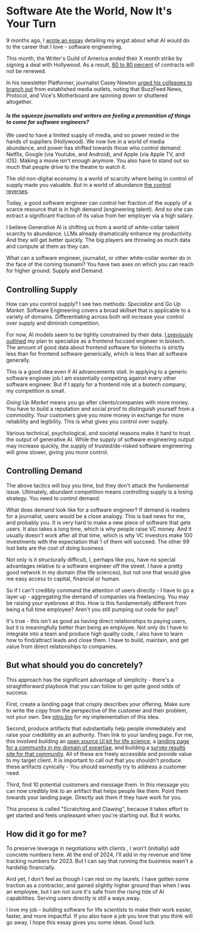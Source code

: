 # Software Ate the World, Now It's Your Turn

9 months ago, I [wrote an essay](https://www.nishantjha.org/essays/tower_of_abstraction) detailing my angst about what AI would do to the career that I love - software engineering.

This month, the Writer's Guild of America ended their X month strike by signing a deal with Hollywood. As a result, [60 to 80 percent](https://puck.news/and-now-the-tv-purge-begins/) of contracts will not be renewed.

In his newsletter Platformer, journalist Casey Newton [urged his colleages to branch out](https://www.platformer.news/p/what-i-learned-in-year-three-of-platformer) from established media outlets, noting that BuzzFeed News, Protocol, and Vice's Motherboard are spinning down or shuttered altogether.

#### _Is the squeeze journalists and writers are feeling a premonition of things to come for software engineers?_

We used to have a limited supply of media, and so power rested in the hands of suppliers (Hollywood). We now live in a world of media abundance, and power has shifted towards those who control demand: Netflix, Google (via Youtube, and Android), and Apple (via Apple TV, and iOS). Making a movie isn't enough anymore. You also have to stand out so much that people drive to the theatre to watch it.

The old non-digital economy is a world of scarcity where being in control of supply made you valuable. But in a world of abundance [the control reverses](https://stratechery.com/2015/aggregation-theory/).

Today, a good software engineer can control her fraction of the supply of a scarce resource that is in high demand (engineering talent). And so she can extract a significant fraction of its value from her employer via a high salary.

I believe Generative AI is shifting us from a world of white-collar talent scarcity to abundance. LLMs already dramatically enhance my productivity. And they will get better quickly. The big players are throwing as much data and compute at them as they can.

What can a software engineer, journalist, or other white-collar worker do in the face of the coming tsunami? You have two axes on which you can reach for higher ground: Supply and Demand.

## Controlling Supply

How can you control supply? I see two methods: _Specialize_ and _Go Up Market_. Software Engineering covers a broad skillset that is applicable to a variety of domains. Differentiating across both will increase your control over supply and diminish competition.

For now, AI models seem to be tightly constrained by their data.
[I previously outlined](https://www.nishantjha.org/essays/tower_of_abstraction) my plan to specialize as a frontend focused engineer in biotech. The amount of good data about frontend software for biotechs is strictly less than for frontend software generically, which is less than all software generally.

This is a good idea even if AI advancements stall. In applying to a generic software engineer job I am essentially competing against every other software engineer. But if I apply for a frontend role at a biotech company, my competition is small.

_Going Up Market_ means you go after clients/companies with more money. You have to build a reputation and social proof to distinguish yourself from a commodity. Your customers give you more money in exchange for more reliability and legibility. This is what gives you control over supply.

Various technical, psychological, and societal reasons make it hard to trust the output of generative AI. While the supply of software engineering output may increase quickly, the supply of trusted/de-risked software engineering will grow slower, giving you more control.

## Controlling Demand

The above tactics will buy you time, but they don't attack the fundamental issue. Ultimately, abundant competition means controlling supply is a losing strategy. You need to control demand.

What does demand look like for a software engineer? If demand is readers for a journalist, users would be a close analogy. This is bad news for me, and probably you. It is very hard to make a new piece of software that gets users. It also takes a long time, which is why people raise VC money. And it usually doesn't work after all that time, which is why VC investors make 100 investments with the expectation that 1 of them will succeed. The other 99 lost bets are the cost of doing business.

Not only is it structurally difficult, I, perhaps like you, have no special advantages relative to a software engineer off the street. I have a pretty good network in my domain (the life sciences), but not one that would give me easy access to capital, financial or human.

So if I can't credibly command the attention of users directly - I have to go a layer up - aggregating the demand of companies via freelancing. You may be raising your eyebrows at this. How is this fundamentally different from being a full time employee? Aren't you still pumping out code for pay?

It's true - this isn't as good as having direct relationships to paying users, but it is meaningfully better than being an employee.
Not only do I have to integrate into a team and produce high quality code, I also have to learn how to find/attract leads and close them. I have to build, maintain, and get value from direct relationships to companies.

## But what should you do concretely?

This approach has the significant advantage of simplicity - there's a straightforward playbook that you can follow to get quite good odds of success.

First, create a landing page that crisply describes your offering. Make sure to write the copy from the perspective of the customer and their problem, not your own. See [nitro.bio](https://www.nitro.bio) for my implementation of this idea.

Second, produce artifacts that substantially help people immediately and raise your credibility as an authority. Then link to your landing page. For me, this involved building an [open source UI kit for life science](https://storybook.nitro.bio), a [landing page for a community in my domain of expertise](https://www.bitsinbio.org), and building a [survey results site for that community](https://www.stateoftechbio.com). All of these are freely accessible and provide value to my target client. It is important to call out that you shouldn't produce these artifacts cynically - You should earnestly try to address a customer need.

Third, find 10 potential customers and message them. In this message you can now credibly link to an artifact that helps people like them. Point them towards your landing page. Directly ask them if they have work for you.

This process is called "Scratching and Clawing", because it takes effort to get started and feels unpleasant when you're starting out. But it works.

## How did it go for me?

To preserve leverage in negotiations with clients , I won't (initially) add concrete numbers here. At the end of 2024, I'll add in my revenue and time tracking numbers for 2023.
But I can say that running the business wasn't a hardship financially.

And yet, I don't feel as though I can rest on my laurels. I have gotten some traction as a contractor, and gained slightly higher ground than when I was an employee, but I am not sure it's safe from the rising tide of AI capabilities. Serving users directly is still a ways away.

I love my job - building software for life scientists to make their work easier, faster, and more impactful. If you also have a job you love that you think will go away, I hope this essay gives you some ideas. Good luck.
